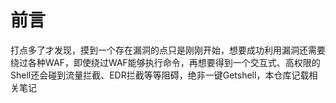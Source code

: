 # 前言
打点多了才发现，摸到一个存在漏洞的点只是刚刚开始，想要成功利用漏洞还需要绕过各种WAF，即使绕过WAF能够执行命令，再想要得到一个交互式、高权限的Shell还会碰到流量拦截、EDR拦截等等阻碍，绝非一键Getshell，本仓库记载相关笔记